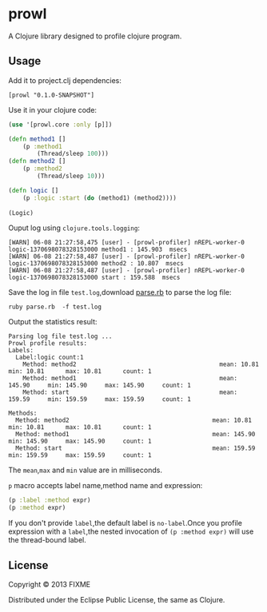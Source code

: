 # prowl

A Clojure library designed to profile clojure program.

## Usage

Add it to project.clj dependencies:

	[prowl "0.1.0-SNAPSHOT"]
	
Use it in your clojure code:

```clojure
(use '[prowl.core :only [p]])

(defn method1 []
	(p :method1
		(Thread/sleep 100)))
(defn method2 []
	(p :method2
		(Thread/sleep 10)))

(defn logic []
	(p :logic :start (do (method1) (method2))))
	
(Logic)	
```

Ouput log using `clojure.tools.logging`:
```
[WARN] 06-08 21:27:58,475 [user] - [prowl-profiler] nREPL-worker-0 logic-1370698078328153000 method1 : 145.903  msecs
[WARN] 06-08 21:27:58,487 [user] - [prowl-profiler] nREPL-worker-0 logic-1370698078328153000 method2 : 10.807  msecs
[WARN] 06-08 21:27:58,487 [user] - [prowl-profiler] nREPL-worker-0 logic-1370698078328153000 start : 159.588  msecs
```

Save the log in file `test.log`,download [parse.rb](https://github.com/killme2008/prowl/blob/master/parse.rb) to parse the log file:
```
ruby parse.rb  -f test.log
```

Output the statistics result:
```
Parsing log file test.log ...
Prowl profile results:
Labels:
  Label:logic count:1
    Method: method2                                        mean: 10.81      min: 10.81      max: 10.81      count: 1
    Method: method1                                        mean: 145.90     min: 145.90     max: 145.90     count: 1
    Method: start                                          mean: 159.59     min: 159.59     max: 159.59     count: 1

Methods:
  Method: method2                                        mean: 10.81      min: 10.81      max: 10.81      count: 1
  Method: method1                                        mean: 145.90     min: 145.90     max: 145.90     count: 1
  Method: start                                          mean: 159.59     min: 159.59     max: 159.59     count: 1
```

The `mean`,`max` and `min` value are in milliseconds.

`p` macro accepts label name,method name and expression:
```clojure
(p :label :method expr)
(p :method expr)
```
If you don't provide `label`,the default label is `no-label`.Once you profile expression with a `label`,the nested invocation of `(p :method expr)` will use the thread-bound label.

## License

Copyright © 2013 FIXME

Distributed under the Eclipse Public License, the same as Clojure.
